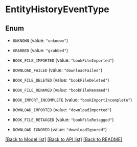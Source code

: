 # EntityHistoryEventType

## Enum


* `UNKNOWN` (value: `"unknown"`)

* `GRABBED` (value: `"grabbed"`)

* `BOOK_FILE_IMPORTED` (value: `"bookFileImported"`)

* `DOWNLOAD_FAILED` (value: `"downloadFailed"`)

* `BOOK_FILE_DELETED` (value: `"bookFileDeleted"`)

* `BOOK_FILE_RENAMED` (value: `"bookFileRenamed"`)

* `BOOK_IMPORT_INCOMPLETE` (value: `"bookImportIncomplete"`)

* `DOWNLOAD_IMPORTED` (value: `"downloadImported"`)

* `BOOK_FILE_RETAGGED` (value: `"bookFileRetagged"`)

* `DOWNLOAD_IGNORED` (value: `"downloadIgnored"`)


[[Back to Model list]](../README.md#documentation-for-models) [[Back to API list]](../README.md#documentation-for-api-endpoints) [[Back to README]](../README.md)


